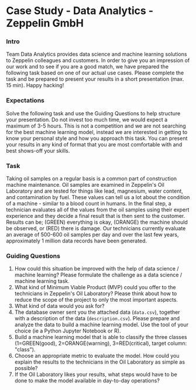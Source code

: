 # Case Study - Data Analytics - Zeppelin GmbH

### Intro
Team Data Analytics provides data science and machine learning solutions to Zeppelin colleagues and customers. In order to give you an impression of our work and to see if you are a good match, we have prepared the following task based on one of our actual use cases. Please complete the task and be prepared to present your results in a short presentation (max. 15 min). Happy hacking!

### Expectations
Solve the following task and use the Guiding Questions to help structure your presentation. Do not invest too much time, we would expect a maximum of 3-5 hours. This is not a competition and we are not searching for the best machine learning model, instead we are interested in getting to know your personal style and how you approach this task. You can present your results in any kind of format that you are most comfortable with and best shows-off your skills.

### Task
Taking oil samples on a regular basis is a common part of construction machine maintenance. Oil samples are examined in Zeppelin's Oil Laboratory and are tested for things like lead, magnesium, water content, and contamination by fuel. These values can tell us a lot about the condition of a machine - similar to a blood count in humans. In the final step, a technician evaluates all of the values from the oil samples using their expert experience and they decide a final result that is then sent to the customer. Results can be; (GREEN) everything is okay, (ORANGE) the machine should be observed, or (RED) there is damage. Our technicians currently evaluate an average of 500-600 oil samples per day and over the last few years, approximately 1 million data records have been generated.

### Guiding Questions
1. How could this situation be improved with the help of data science / machine learning? Please formulate the challenge as a data science / machine learning task.
2. What kind of Minimum Viable Product (MVP) could you offer to the technicians in Zeppelin's Oil Laboratory? Please think about how to reduce the scope of the project to only the most important aspects.
3. What kind of data would you ask for?
4. The database owner sent you the attached data (`data.csv`), together with a description of the data (`description.csv`). Please prepare and analyze the data to build a machine learning model. Use the tool of your choice (ie a Python Jupyter Notebook or R).
5. Build a machine learning model that is able to classify the three classes (1=GREEN(good), 2=ORANGE(warning), 3=RED(critical), target column: "class"). 
6. Choose an appropriate metric to evaluate the model. How could you explain the results to the technicians in the Oil Laboratory as simple as possible?
7. If the Oil Laboratory likes your results, what steps would have to be done to make the model available in day-to-day operations?
